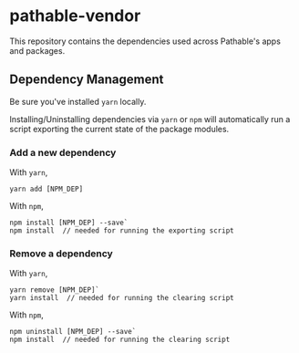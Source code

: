 # pathable-vendor
This repository contains the dependencies used across Pathable's apps and packages.

## Dependency Management
Be sure you've installed `yarn` locally.

Installing/Uninstalling dependencies via `yarn` or `npm` will automatically run a script exporting the current state of the package modules.

### Add a new dependency
With `yarn`,

`yarn add [NPM_DEP]`

With `npm`,
```
npm install [NPM_DEP] --save`
npm install  // needed for running the exporting script
```

### Remove a dependency
With `yarn`,
```
yarn remove [NPM_DEP]`
yarn install  // needed for running the clearing script
```

With `npm`,
```
npm uninstall [NPM_DEP] --save`
npm install  // needed for running the clearing script
```
